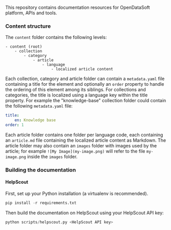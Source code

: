 This repository contains documentation resources for OpenDataSoft platform, APIs and tools.

### Content structure
The `content` folder contains the following levels:
```
- content (root)
	- collection
		- category
			- article
				- language
					- localized article content
```

Each collection, category and article folder can contain a `metadata.yaml` file containing a title for the element and optionally an `order` property to handle the ordering of this element among its siblings. For collections
and categories, the title is localized using a language key within the title property.
For example the "knowledge-base" collection folder could contain the following `metadata.yaml` file:
```yaml
title:
	en: Knowledge base
order: 1
```

Each article folder contains one folder per language code, each containing an `article.md` file containing the localized article content as Markdown.
The article folder may also contain an `images` folder with images used by the article; for example `![My Image](my-image.png)` will refer to the file `my-image.png` inside the `images` folder.


### Building the documentation
#### HelpScout
First, set up your Python installation (a virtualenv is recommended).
```python
pip install -r requirements.txt
```

Then build the documentation on HelpScout using your HelpScout API key:
```python
python scripts/helpscout.py <HelpScout API key>
```

